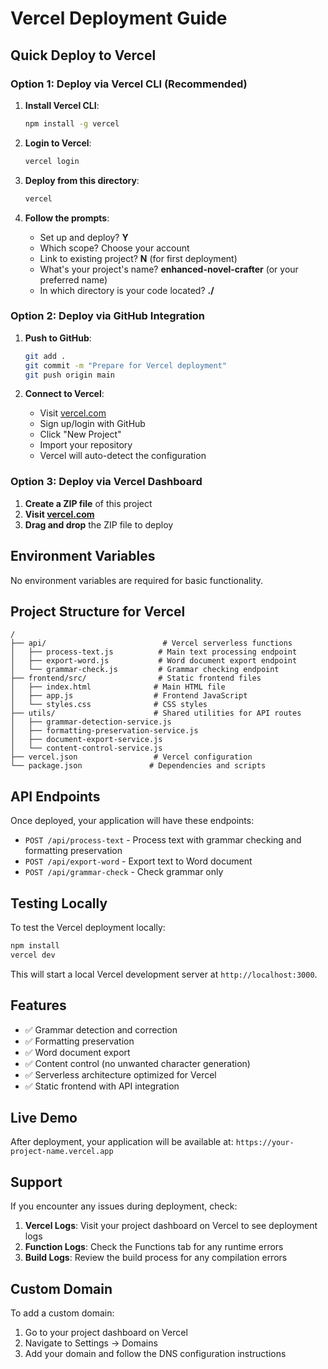 # Vercel Deployment Guide

## Quick Deploy to Vercel

### Option 1: Deploy via Vercel CLI (Recommended)

1. **Install Vercel CLI**:
   ```bash
   npm install -g vercel
   ```

2. **Login to Vercel**:
   ```bash
   vercel login
   ```

3. **Deploy from this directory**:
   ```bash
   vercel
   ```

4. **Follow the prompts**:
   - Set up and deploy? **Y**
   - Which scope? Choose your account
   - Link to existing project? **N** (for first deployment)
   - What's your project's name? **enhanced-novel-crafter** (or your preferred name)
   - In which directory is your code located? **./**

### Option 2: Deploy via GitHub Integration

1. **Push to GitHub**:
   ```bash
   git add .
   git commit -m "Prepare for Vercel deployment"
   git push origin main
   ```

2. **Connect to Vercel**:
   - Visit [vercel.com](https://vercel.com)
   - Sign up/login with GitHub
   - Click "New Project"
   - Import your repository
   - Vercel will auto-detect the configuration

### Option 3: Deploy via Vercel Dashboard

1. **Create a ZIP file** of this project
2. **Visit [vercel.com](https://vercel.com)**
3. **Drag and drop** the ZIP file to deploy

## Environment Variables

No environment variables are required for basic functionality.

## Project Structure for Vercel

```
/
├── api/                          # Vercel serverless functions
│   ├── process-text.js          # Main text processing endpoint
│   ├── export-word.js           # Word document export endpoint
│   └── grammar-check.js         # Grammar checking endpoint
├── frontend/src/                # Static frontend files
│   ├── index.html              # Main HTML file
│   ├── app.js                  # Frontend JavaScript
│   └── styles.css              # CSS styles
├── utils/                      # Shared utilities for API routes
│   ├── grammar-detection-service.js
│   ├── formatting-preservation-service.js
│   ├── document-export-service.js
│   └── content-control-service.js
├── vercel.json                 # Vercel configuration
└── package.json               # Dependencies and scripts
```

## API Endpoints

Once deployed, your application will have these endpoints:

- `POST /api/process-text` - Process text with grammar checking and formatting preservation
- `POST /api/export-word` - Export text to Word document
- `POST /api/grammar-check` - Check grammar only

## Testing Locally

To test the Vercel deployment locally:

```bash
npm install
vercel dev
```

This will start a local Vercel development server at `http://localhost:3000`.

## Features

- ✅ Grammar detection and correction
- ✅ Formatting preservation
- ✅ Word document export
- ✅ Content control (no unwanted character generation)
- ✅ Serverless architecture optimized for Vercel
- ✅ Static frontend with API integration

## Live Demo

After deployment, your application will be available at:
`https://your-project-name.vercel.app`

## Support

If you encounter any issues during deployment, check:

1. **Vercel Logs**: Visit your project dashboard on Vercel to see deployment logs
2. **Function Logs**: Check the Functions tab for any runtime errors
3. **Build Logs**: Review the build process for any compilation errors

## Custom Domain

To add a custom domain:

1. Go to your project dashboard on Vercel
2. Navigate to Settings → Domains
3. Add your domain and follow the DNS configuration instructions
